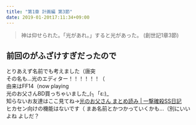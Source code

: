 ```yaml
---
title: "第1章 計画編 第3節"
date: 2019-01-20t17:11:34+09:00
---
```

> 神は仰せられた。「光があれ。」すると光があった。   (創世記1章3節)

## 前回のがふざけすぎだったので  
とりあえず名前でも考えました（唐突  
その名も...光のエディター！！！！！！（  
由来はFF14（now playing  
光のお父さんBD買っちゃいました\_(┐「ε:)\_  
知らないお友達はここ見てね→[光のお父さん まとめ読み | 一撃確殺SS日記](http://sumimarudan.blog7.fc2.com/blog-entry-2019.html)  
ヒカセン向けの機能はないです（
まあ名前とかつかっていくかも...（別にいいよね よしだ？
